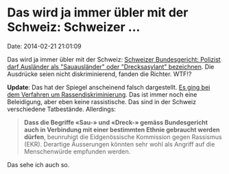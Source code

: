 Das wird ja immer übler mit der Schweiz: Schweizer \...
=======================================================

Date: 2014-02-21 21:01:09

Das wird ja immer übler mit der Schweiz: [Schweizer Bundesgericht:
Polizist darf Ausländer als \"Sauausländer\" oder \"Drecksasylant\"
bezeichnen](http://spiegel.de/article.do?id=954910). Die Ausdrücke seien
nicht diskriminierend, fanden die Richter. WTF!?

**Update**: Das hat der Spiegel anscheinend falsch dargestellt. [Es ging
bei dem Verfahren um
Rassendiskriminierung](http://www.tagesanzeiger.ch/schweiz/standard/Banalisierung-von-rassendiskriminierenden-Ausdruecken/story/13507594).
Das ist immer noch eine Beleidigung, aber eben keine rassistische. Das
sind in der Schweiz verschiedene Tatbestände. Allerdings:

> **Dass die Begriffe «Sau-» und «Dreck-» gemäss Bundesgericht auch in
> Verbindung mit einer bestimmten Ethnie gebraucht werden dürfen**,
> beunruhigt die Eidgenössische Kommission gegen Rassismus (EKR).
> Derartige Äusserungen könnten sehr wohl als Angriff auf die
> Menschenwürde empfunden werden.

Das sehe ich auch so.
